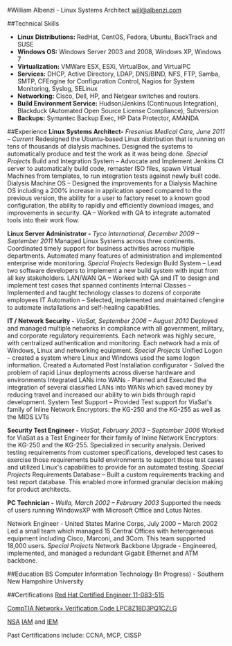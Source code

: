 #William Albenzi - Linux Systems Architect
<will@albenzi.com>

##Technical Skills
+ **Linux Distributions:** RedHat, CentOS, Fedora, Ubuntu, BackTrack and SUSE
+ **Windows OS:** Windows Server 2003 and 2008, Windows XP, Windows 7
+ **Virtualization:** VMWare ESX, ESXi, VirtualBox, and VirtualPC
+ **Services:** DHCP, Active Directory, LDAP, DNS/BIND, NFS, FTP, Samba, SMTP, CFEngine for Configuration Control, Nagios for System Monitoring, Syslog, SELinux
+ **Networking:** Cisco, Dell, HP, and Netgear switches and routers.
+ **Build Environment Service:** Hudson/Jenkins (Continuous Integration), Blackduck (Automated Open Source License Compliance), Subversion
+ **Backups:** Symantec Backup Exec, HP Data Protector, AMANDA

##Experience
**Linux Systems Architect-** *Fresenius Medical Care, June 2011 – Current*
Redesigned the Ubuntu-based Linux distribution that is running on tens of thousands of dialysis machines. Designed the systems to automatically produce and test the work as it was being done.
*Special Projects*
Build and Integration System – Advocate and Implement Jenkins CI server to automatically build code, remaster ISO files, spawn Virtual Machines from templates, to run integration tests against newly built code.
Dialysis Machine OS – Designed the improvements for a Dialysis Machine OS including a 200% increase in application speed compared to the previous version, the ability for a user to factory reset to a known good configuration, the ability to rapidly and efficiently download images, and improvements in security.
QA – Worked with QA to integrate automated tools into their work flow.

**Linux Server Administrator -** *Tyco International, December 2009 – September 2011*
Managed Linux Systems across three continents. Coordinated timely support for business activities across multiple departments. Automated many features of administration and implemented enterprise wide monitoring.
*Special Projects*
Redesign Build System – Lead two software developers to implement a new build system with input from all key stakeholders.
LAN/WAN QA – Worked with QA and IT to design and implement test cases that spanned continents
Internal Classes – Implemented and taught technology classes to dozens of corporate employees
IT Automation – Selected, implemented and maintained cfengine to automate installations and self-healing capabilities.

**IT / Network Security -** *ViaSat, September 2006 – August 2010*
Deployed and managed multiple networks in compliance with all government, military, and corporate regulatory requirements. Each network was highly secure, with centralized authentication and monitoring. Each network had a mix of Windows, Linux and networking equipment.
*Special Projects*
Unified Logon – created a system where Linux and Windows used the same logon information.
Created a Automated Post Installation configurator - Solved the problem of rapid Linux deployments across diverse hardware and environments
Integrated LANs into WANs - Planned and Executed the integration of several classified LANs into WANs which saved money by reducing travel and increased our ability to win bids through rapid development.
System Test Support – Provided Test support for ViaSat's family of Inline Network Encryptors: the KG-250 and the KG-255 as well as the MIDS LVTs

**Security Test Engineer -** *ViaSat, February 2003 – September 2006*
Worked for ViaSat as a Test Engineer for their family of Inline Network Encryptors: the KG-250 and the KG-255. Specialized in security analysis. Derived testing requirements from customer specifications, developed test cases to exercise those requirements build environments to support those test cases and utilized Linux's capabilities to provide for an automated testing.
*Special Projects*
Requirements Database – Built a custom requirements tracking and test report database. This enabled more informed granular decision making for product architects.

**PC Technician -** *Wella, March 2002 – February 2003*
Supported the needs of users running WindowsXP with Microsoft Office and Lotus Notes.

Network Engineer - United States Marine Corps, July 2000 – March 2002
Led a small team which managed 15 Central Offices with heterogeneous equipment including Cisco, Marconi, and 3Com. This team supported 18,000 users.
*Special Projects*
Network Backbone Upgrade - Engineered, implemented, and managed a redundant Gigabit Ethernet and ATM backbone.

##Education
BS Computer Information Technology (In Progress) - Southern New Hampshire University

##Certifications
[Red Hat Certified Engineer 11-083-515](https://www.redhat.com/wapps/training/certification/verify.html?certNumber=111-083-515)

[CompTIA Network+ Verification Code LPC8Z18D3PQ1CZLG](https://www.certmetrics.com/comptia/public/verification.aspx)

[NSA](http://www.nsa.gov/ia/programs/ia_training_and_rating_program/index.shtml) [IAM](http://www.isatrp.org/certified_list.php?w=IAM) and [IEM](http://www.isatrp.org/certified_list.php?w=IEM)

Past Certifications include: CCNA, MCP, CISSP
